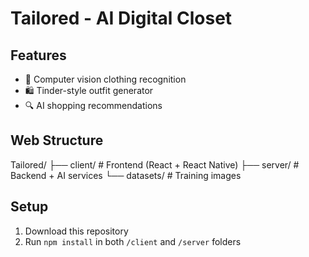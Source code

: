 # Tailored - AI Digital Closet

## Features
- 👔 Computer vision clothing recognition
- 🛍️ Tinder-style outfit generator
- 🔍 AI shopping recommendations

## Web Structure
Tailored/
├── client/ # Frontend (React + React Native)
├── server/ # Backend + AI services
└── datasets/ # Training images

## Setup
1. Download this repository
2. Run `npm install` in both `/client` and `/server` folders
